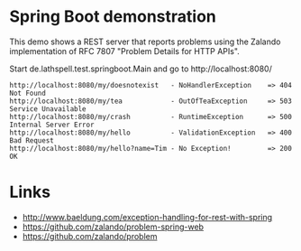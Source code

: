 Spring Boot demonstration
=========================

This demo shows a REST server that reports problems using the Zalando
implementation of RFC 7807 "Problem Details for HTTP APIs".

Start de.lathspell.test.springboot.Main and go to http://localhost:8080/

    http://localhost:8080/my/doesnotexist   - NoHandlerException    => 404 Not Found
    http://localhost:8080/my/tea            - OutOfTeaException     => 503 Service Unavailable
    http://localhost:8080/my/crash          - RuntimeException      => 500 Internal Server Error
    http://localhost:8080/my/hello          - ValidationException   => 400 Bad Request
    http://localhost:8080/my/hello?name=Tim - No Exception!         => 200 OK

Links
=====
* http://www.baeldung.com/exception-handling-for-rest-with-spring
* https://github.com/zalando/problem-spring-web
* https://github.com/zalando/problem
